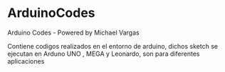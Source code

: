 # ArduinoCodes
Arduino Codes - Powered by Michael Vargas

Contiene codigos realizados en el entorno de arduino, dichos sketch se ejecutan
en Arduno UNO , MEGA y Leonardo, son para diferentes aplicaciones
